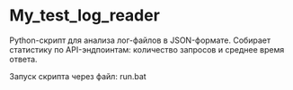 # My_test_log_reader

Python-скрипт для анализа лог-файлов в JSON-формате. Собирает статистику по API-эндпоинтам: количество запросов и среднее время ответа.

Запуск скрипта через файл:
run.bat
